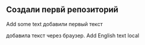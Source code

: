 ## Создали первй репозиторий
Add some text
добавили первый текст

добавила текст через браузер. Add English text local
